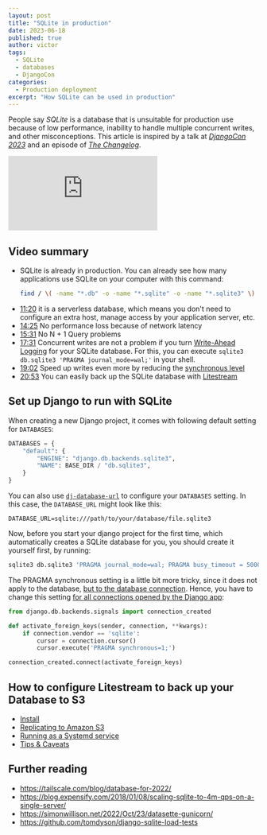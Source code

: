```yaml
---
layout: post
title: "SQLite in production"
date: 2023-06-18
published: true
author: victor
tags:
  - SQLite
  - databases
  - DjangoCon
categories:
  - Production deployment
excerpt: "How SQLite can be used in production"
---
```


People say *SQLite* is a database that is unsuitable for production use because of low performance, inability to handle
multiple concurrent writes, and other misconceptions.
This article is inspired by a talk at [_DjangoCon 2023_][1]  and an episode of [_The Changelog_][2].

<iframe class="youtube-iframe" src="https://www.youtube.com/embed/yTicYJDT1zE" title="YouTube video player" frameborder="0" allow="accelerometer; autoplay; clipboard-write; encrypted-media; gyroscope; picture-in-picture; web-share" allowfullscreen></iframe>


## Video summary
* SQLite is already in production. You can already see how many applications use SQLite on your computer with this command:
    ```bash
    find / \( -name "*.db" -o -name "*.sqlite" -o -name "*.sqlite3" \) -type f -exec file {} \; 2>/dev/null | grep SQLite
    ```
* [11:20](https://youtu.be/yTicYJDT1zE?t=682) it is a serverless database, which means you don't need to configure an extra host, manage access by your application server, etc.
* [14:25](https://youtu.be/yTicYJDT1zE?t=866) No performance loss because of network latency
* [15:31](https://youtu.be/yTicYJDT1zE?t=931) No N + 1 Query problems
* [17:31](https://youtu.be/yTicYJDT1zE?t=1051) Concurrent writes are not a problem if you turn [Write-Ahead Logging](https://www.sqlite.org/wal.html) for your SQLite database. For this, you can execute `sqlite3 db.sqlite3 'PRAGMA journal_mode=wal;'` in your shell.
* [19:02](https://youtu.be/yTicYJDT1zE?t=1142) Speed up writes even more by reducing the [synchronous level](https://www.sqlite.org/pragma.html#pragma_synchronous)
* [20:53](https://youtu.be/yTicYJDT1zE?t=1253) You can easily back up the SQLite database with [Litestream](https://litestream.io/)


## Set up Django to run with SQLite

When creating a new Django project, it comes with following default setting for `DATABASES`:

```python
DATABASES = {
    "default": {
        "ENGINE": "django.db.backends.sqlite3",
        "NAME": BASE_DIR / "db.sqlite3",
    }
}
```

You can also use [`dj-database-url`](https://github.com/jazzband/dj-database-url/) to configure your `DATABASES` setting. In this case, the `DATABASE_URL` might look like this:

```
DATABASE_URL=sqlite:///path/to/your/database/file.sqlite3
```

Now, before you start your django project for the first time, which automatically creates a SQLite database for you, you should create it yourself first, by running: 

```bash
sqlite3 db.sqlite3 'PRAGMA journal_mode=wal; PRAGMA busy_timeout = 5000;'
```

The PRAGMA synchronous setting is a little bit more tricky, since it does not apply to the database, [but to the database connection](https://stackoverflow.com/questions/36308801/sqlite3-pragma-synchronous-not-persistent).
Hence, you have to change this setting [for all connections opened by the Django app](https://stackoverflow.com/a/6843199/5540654):

```python
from django.db.backends.signals import connection_created

def activate_foreign_keys(sender, connection, **kwargs):
    if connection.vendor == 'sqlite':
        cursor = connection.cursor()
        cursor.execute('PRAGMA synchronous=1;')

connection_created.connect(activate_foreign_keys)
```

## How to configure Litestream to back up your Database to S3

* [Install](https://litestream.io/install/)
* [Replicating to Amazon S3](https://litestream.io/guides/s3/)
* [Running as a Systemd service](https://litestream.io/guides/systemd/)
* [Tips & Caveats](https://litestream.io/guides/systemd/)


## Further reading 
* https://tailscale.com/blog/database-for-2022/
* https://blog.expensify.com/2018/01/08/scaling-sqlite-to-4m-qps-on-a-single-server/
* https://simonwillison.net/2022/Oct/23/datasette-gunicorn/
* https://github.com/tomdyson/django-sqlite-load-tests


[1]: https://youtu.be/yTicYJDT1zE
[2]: https://changelog.com/podcast/433
